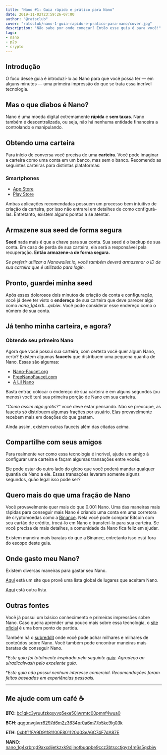 ```yaml
---
title: "Nano #1: Guia rápido e prático para Nano"
date: 2019-11-02T23:59:26-07:00
author: "@ratsclub"
cover: "ratsclub/nano-1-guia-rapido-e-pratico-para-nano/cover.jpg"
description: "Não sabe por onde começar? Então esse guia é para você!"
tags:
- nano
- p2p
- crypto
---
```


## Introdução

O foco desse guia é introduzí-lo ao Nano para que você possa ter — em alguns minutos — uma primeira impressão do que se trata essa incrível tecnologia.

## Mas o que diabos é Nano?

Nano é uma moeda digital extremamente **rápida** e **sem taxas**. Nano também é descentralizada, ou seja, não há nenhuma entidade financeira a controlando e manipulando.

## Obtendo uma carteira

Para início de conversa você precisa de uma **carteira**. Você pode imaginar a carteira como uma conta em um banco, mas sem o banco. Recomendo as seguintes carteiras para distintas plataformas:

### Smartphones

- [App Store](https://itunes.apple.com/us/app/natrium/id1451425707)
- [Play Store](https://play.google.com/store/apps/details?id=co.banano.natriumwallet&hl=en_US)

Ambas aplicações recomendadas possuem um processo bem intuitivo de criação da carteira, por isso não entrarei em detalhes de como configurá-las. Entretanto, existem alguns pontos a se atentar.

## Armazene sua seed de forma segura

**Seed** nada mais é que a chave para sua conta. Sua seed é o backup de sua conta. Em caso de perda de sua carteira, ela será a responsável pela recuperação. **Então armazene-a de forma segura.**

*Se preferir utilizar a Nanowallet.io, você também deverá armazenar o ID de sua carteira que é utilizado para login.*

## Pronto, guardei minha seed

Após esses dolorosos dois minutos de criação de conta e configuração, você já deve ter visto o **endereço** de sua carteira que deve parecer algo como *nano_1g4xrb…qxbiw*. Você pode considerar esse endereço como o número de sua conta.

## Já tenho minha carteira, e agora?

### Obtendo seu primeiro Nano

Agora que você possui sua carteira, com certeza você quer algum Nano, certo? Existem algumas **faucets** que distribuem uma pequena quantia de Nano. Essas são algumas:

- [Nano-Faucet.org](https://nano-faucet.org/)
- [FreeNanoFaucet.com](https://www.freenanofaucet.com/)
- [A Lil Nano](https://www.freenanofaucet.com/)

Basta entrar, colocar o endereço de sua carteira e em alguns segundos (ou menos) você terá sua primeira porção de Nano em sua carteira.

*"Como assim algo grátis?"* você deve estar pensando. Não se preocupe, as faucets só distribuem algumas frações por usuário. Elas provavelmente recebem mais em doações do que gastam.

Ainda assim, existem outras faucets além das citadas acima.

## Compartilhe com seus amigos

Para realmente ver como essa tecnologia é incrível, ajude um amigo à configurar uma carteira e façam algumas transações entre vocês. 

Ele pode estar do outro lado do globo que você poderá mandar qualquer quantia de Nano a ele. Essas transações levaram somente alguns segundos, quão legal isso pode ser?

## Quero mais do que uma fração de Nano

Você provavelmente quer mais do que 0.001 Nano. Uma das maneiras mais rápidas para conseguir mais Nano é criando uma conta em uma corretora de cryptomoedas como a [Binance](https://www.binance.com/). Nela você pode comprar Bitcoin com seu cartão de crédito, trocá-lo em Nano e transferí-lo para sua carteira. Se você precisa de mais detalhes, a comunidade da Nano fica feliz em ajudar.

Existem maneira mais baratas do que a Binance, entretanto isso está fora do escopo deste guia.

## Onde gasto meu Nano?

Existem diversas maneiras para gastar seu Nano.

[Aqui](https://nanoisfast.com/websites-accepting-nano-payments/) está um site que provê uma lista global de lugares que aceitam Nano. 

[Aqui](https://nanolinks.info/#merchant--donation-related-no-shops-too-many) está outra lista.

## Outras fontes

Você já possui um básico conhecimento e primeiras impressões sobre Nano. Caso queira aprender uma pouco mais sobre essa tecnologia, o [site oficial](https://nano.org/) é uma bom ponto de partida.

Também há o [subreddit](https://www.reddit.com/r/nanocurrency/) onde você pode achar milhares e milhares de conteúdos sobre Nano. Você também pode encontrar maneiras mais baratas de conseguir Nano.

**Este guia foi totalmente inspirado pelo seguinte [guia](https://www.nano-guide.com/). Agradeço ao u/radicalwash pelo excelente guia.*

**Este guia não possui nenhum interesse comercial. Recomendações foram feitas baseadas em experiências pessoais.*

---

## Me ajude com um café ☕

**BTC**: [bc1qkc3yruufzkqxyvq5exe50lwrmtc00pmnf4wua0](bitcoin:bc1qkc3yruufzkqxyvq5exe50lwrmtc00pmnf4wua0)

**BCH**: [qqgtmvglvrr6297d6m2z3634pr0a6m77p5ke9lg03k](bitcoincash:qqgtmvglvrr6297d6m2z3634pr0a6m77p5ke9lg03k)

**ETH**: [0xbff1fFA9D91f81100E801120d03eA6C74F7dA87E](ethereum:0xbff1fFA9D91f81100E801120d03eA6C74F7dA87E)

**NANO**: [nano_1g4xrbrqd9axxdjjetkzxk9djinotbuqpbe9ccz3btscctjqyz4m6s5qxbiw](nano:nano_1g4xrbrqd9axxdjjetkzxk9djinotbuqpbe9ccz3btscctjqyz4m6s5qxbiw)
